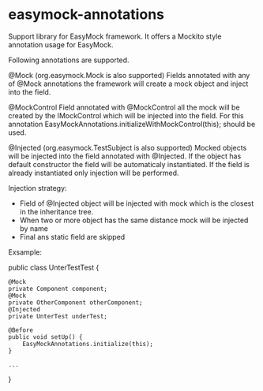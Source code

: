 easymock-annotations
====================

Support library for EasyMock framework. It offers a Mockito style annotation usage for EasyMock.

Following annotations are supported.

@Mock (org.easymock.Mock is also supported)
  Fields annotated with any of @Mock annotations the framework will create a mock object and inject into the field.
  
@MockControl
  Field annotated with @MockControl all the mock will be created by the IMockControl which will be injected into the field.
  For this annotation EasyMockAnnotations.initializeWithMockControl(this); should be used.
  
@Injected (org.easymock.TestSubject is also supported)
  Mocked objects will be injected into the field annotated with @Injected. If the object has default constructor the field will be automaticaly instantiated. If the field is already instantiated only injection will be performed.
  
Injection strategy:
  - Field of @Injected object will be injected with mock which is the closest in the inheritance tree.
  - When two or more object has the same distance mock will be injected by name
  - Final ans static field are skipped
  
  
Exsample:

public class UnterTestTest {

    @Mock
    private Component component;
    @Mock
    private OtherComponent otherComponent;
    @Injected
    private UnterTest underTest;

    @Before
    public void setUp() {
        EasyMockAnnotations.initialize(this);
    }
    
    ...
}
